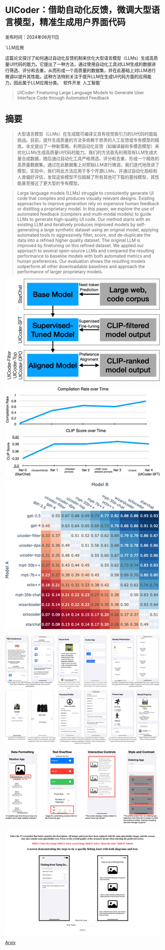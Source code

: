 # UICoder：借助自动化反馈，微调大型语言模型，精准生成用户界面代码

发布时间：2024年06月11日

`LLM应用

这篇论文探讨了如何通过自动化反馈机制来优化大型语言模型（LLMs）生成高质量UI代码的能力。它提出了一种方法，通过使用自动化工具对LLM生成的数据进行筛选、评分和去重，从而形成一个高质量的数据集，并在此基础上对LLM进行微调以提升其性能。这种方法特别关注于提升LLM在生成UI代码方面的应用能力，因此属于LLM应用分类。` `软件开发` `人工智能`

> UICoder: Finetuning Large Language Models to Generate User Interface Code through Automated Feedback

# 摘要

> 大型语言模型（LLMs）在生成既可编译又具有视觉吸引力的UI代码时面临挑战。目前，提升生成质量的方法多依赖于昂贵的人工反馈或专有模型的精炼。本文提出了一种新策略，利用自动化反馈（如编译器和多模态模型）来优化LLMs生成高质量UI代码的能力。我们的方法首先利用现有LLM生成大量合成数据，随后通过自动化工具严格筛选、评分和去重，形成一个精炼的高质量数据集。通过在此数据集上对原始LLM进行微调，我们迭代地改进了模型。实验中，我们将此方法应用于多个开源LLMs，并通过自动化指标和人类偏好评估，发现这些模型不仅超越了所有其他可下载的基线模型，其性能甚至接近了更大型的专有模型。

> Large language models (LLMs) struggle to consistently generate UI code that compiles and produces visually relevant designs. Existing approaches to improve generation rely on expensive human feedback or distilling a proprietary model. In this paper, we explore the use of automated feedback (compilers and multi-modal models) to guide LLMs to generate high-quality UI code. Our method starts with an existing LLM and iteratively produces improved models by self-generating a large synthetic dataset using an original model, applying automated tools to aggressively filter, score, and de-duplicate the data into a refined higher quality dataset. The original LLM is improved by finetuning on this refined dataset. We applied our approach to several open-source LLMs and compared the resulting performance to baseline models with both automated metrics and human preferences. Our evaluation shows the resulting models outperform all other downloadable baselines and approach the performance of larger proprietary models.

![UICoder：借助自动化反馈，微调大型语言模型，精准生成用户界面代码](../../../paper_images/2406.07739/x1.png)

![UICoder：借助自动化反馈，微调大型语言模型，精准生成用户界面代码](../../../paper_images/2406.07739/x2.png)

![UICoder：借助自动化反馈，微调大型语言模型，精准生成用户界面代码](../../../paper_images/2406.07739/winrate.png)

![UICoder：借助自动化反馈，微调大型语言模型，精准生成用户界面代码](../../../paper_images/2406.07739/collage2.jpg)

![UICoder：借助自动化反馈，微调大型语言模型，精准生成用户界面代码](../../../paper_images/2406.07739/x3.png)

![UICoder：借助自动化反馈，微调大型语言模型，精准生成用户界面代码](../../../paper_images/2406.07739/x4.png)

[Arxiv](https://arxiv.org/abs/2406.07739)